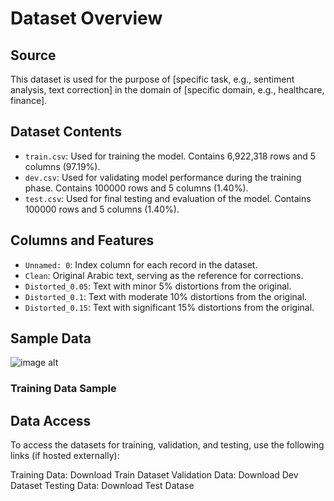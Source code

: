 # Dataset Overview

## Source
This dataset is used for the purpose of [specific task, e.g., sentiment analysis, text correction] in the domain of [specific domain, e.g., healthcare, finance].

## Dataset Contents
- `train.csv`: Used for training the model. Contains 6,922,318 rows and 5 columns (97.19%).
- `dev.csv`: Used for validating model performance during the training phase. Contains 100000 rows and 5 columns (1.40%).
- `test.csv`: Used for final testing and evaluation of the model. Contains 100000 rows and 5 columns (1.40%).

## Columns and Features
- `Unnamed: 0`: Index column for each record in the dataset.
- `Clean`: Original Arabic text, serving as the reference for corrections.
- `Distorted_0.05`: Text with minor 5% distortions from the original.
- `Distorted_0.1`: Text with moderate 10% distortions from the original.
- `Distorted_0.15`: Text with significant 15% distortions from the original.

## Sample Data
![image alt](https://github.com/SL6I/Text-Correction/blob/082c557927b8069459b392e0cc0a63e3e4d36c88/Sample%20Data.jpg)
### Training Data Sample


## Data Access
To access the datasets for training, validation, and testing, use the following links (if hosted externally):

Training Data: Download Train Dataset
Validation Data: Download Dev Dataset
Testing Data: Download Test Datase
